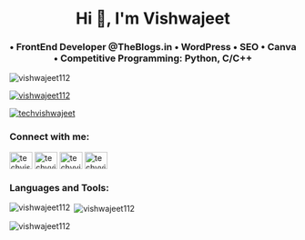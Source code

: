 <h1 align="center">Hi 👋, I'm Vishwajeet</h1>
<h3 align="center">• FrontEnd Developer @TheBlogs.in • WordPress • SEO • Canva • Competitive Programming: Python, C/C++</h3>

<p align="left"> <img src="https://komarev.com/ghpvc/?username=vishwajeet112&label=Profile%20views&color=0e75b6&style=flat" alt="vishwajeet112" /> </p>

<p align="left"> <a href="https://github.com/ryo-ma/github-profile-trophy"><img src="https://github-profile-trophy.vercel.app/?username=vishwajeet112" alt="vishwajeet112" /></a> </p>

<p align="left"> <a href="https://twitter.com/techvishwajeet" target="blank"><img src="https://img.shields.io/twitter/follow/techvishwajeet?logo=twitter&style=for-the-badge" alt="techvishwajeet" /></a> </p>

<h3 align="left">Connect with me:</h3>
<p align="left">
<a href="https://twitter.com/techvishwajeet" target="blank"><img align="center" src="https://raw.githubusercontent.com/rahuldkjain/github-profile-readme-generator/master/src/images/icons/Social/twitter.svg" alt="techvishwajeet" height="30" width="40" /></a>
<a href="https://linkedin.com/in/techyvishwajeet" target="blank"><img align="center" src="https://raw.githubusercontent.com/rahuldkjain/github-profile-readme-generator/master/src/images/icons/Social/linked-in-alt.svg" alt="techyvishwajeet" height="30" width="40" /></a>
<a href="https://fb.com/techyvishwajeet" target="blank"><img align="center" src="https://raw.githubusercontent.com/rahuldkjain/github-profile-readme-generator/master/src/images/icons/Social/facebook.svg" alt="techyvishwajeet" height="30" width="40" /></a>
<a href="https://instagram.com/techyvishwajeet" target="blank"><img align="center" src="https://raw.githubusercontent.com/rahuldkjain/github-profile-readme-generator/master/src/images/icons/Social/instagram.svg" alt="techyvishwajeet" height="30" width="40" /></a>
</p>

<h3 align="left">Languages and Tools:</h3>

<p><img align="left" src="https://github-readme-stats.vercel.app/api/top-langs?username=vishwajeet112&show_icons=true&locale=en&layout=compact" alt="vishwajeet112" /></p>

<p>&nbsp;<img align="center" src="https://github-readme-stats.vercel.app/api?username=vishwajeet112&show_icons=true&locale=en" alt="vishwajeet112" /></p>

<p><img align="center" src="https://github-readme-streak-stats.herokuapp.com/?user=vishwajeet112&" alt="vishwajeet112" /></p>
